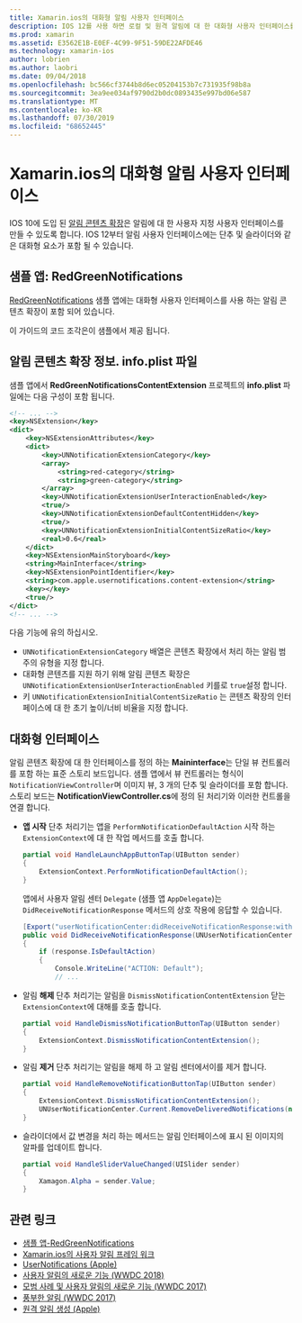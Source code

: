 ```yaml
---
title: Xamarin.ios의 대화형 알림 사용자 인터페이스
description: IOS 12를 사용 하면 로컬 및 원격 알림에 대 한 대화형 사용자 인터페이스를 만들 수 있습니다. 이 가이드에서는 Xamarin.ios에서 이러한 기능을 사용 하는 방법을 설명 합니다.
ms.prod: xamarin
ms.assetid: E3562E1B-E0EF-4C99-9F51-59DE22AFDE46
ms.technology: xamarin-ios
author: lobrien
ms.author: laobri
ms.date: 09/04/2018
ms.openlocfilehash: bc566cf3744b8d6ec05204153b7c731935f98b8a
ms.sourcegitcommit: 3ea9ee034af9790d2b0dc0893435e997bd06e587
ms.translationtype: MT
ms.contentlocale: ko-KR
ms.lasthandoff: 07/30/2019
ms.locfileid: "68652445"
---
```

# <a name="interactive-notification-user-interfaces-in-xamarinios"></a>Xamarin.ios의 대화형 알림 사용자 인터페이스

IOS 10에 도입 된 [알림 콘텐츠 확장](~/ios/platform/user-notifications/advanced-user-notifications.md)은 알림에 대 한 사용자 지정 사용자 인터페이스를 만들 수 있도록 합니다. IOS 12부터 알림 사용자 인터페이스에는 단추 및 슬라이더와 같은 대화형 요소가 포함 될 수 있습니다.

## <a name="sample-app-redgreennotifications"></a>샘플 앱: RedGreenNotifications

[RedGreenNotifications](https://docs.microsoft.com/samples/xamarin/ios-samples/ios12-redgreennotifications) 샘플 앱에는 대화형 사용자 인터페이스를 사용 하는 알림 콘텐츠 확장이 포함 되어 있습니다.

이 가이드의 코드 조각은이 샘플에서 제공 됩니다.

## <a name="notification-content-extension-infoplist-file"></a>알림 콘텐츠 확장 정보. info.plist 파일

샘플 앱에서 **RedGreenNotificationsContentExtension** 프로젝트의 **info.plist** 파일에는 다음 구성이 포함 됩니다.

```xml
<!-- ... -->
<key>NSExtension</key>
<dict>
    <key>NSExtensionAttributes</key>
    <dict>
        <key>UNNotificationExtensionCategory</key>
        <array>
            <string>red-category</string>
            <string>green-category</string>
        </array>
        <key>UNNotificationExtensionUserInteractionEnabled</key>
        <true/>
        <key>UNNotificationExtensionDefaultContentHidden</key>
        <true/>
        <key>UNNotificationExtensionInitialContentSizeRatio</key>
        <real>0.6</real>
    </dict>
    <key>NSExtensionMainStoryboard</key>
    <string>MainInterface</string>
    <key>NSExtensionPointIdentifier</key>
    <string>com.apple.usernotifications.content-extension</string>
    <key></key>
    <true/>
</dict>
<!-- ... -->
```

다음 기능에 유의 하십시오.

- `UNNotificationExtensionCategory` 배열은 콘텐츠 확장에서 처리 하는 알림 범주의 유형을 지정 합니다.
- 대화형 콘텐츠를 지원 하기 위해 알림 콘텐츠 확장은 `UNNotificationExtensionUserInteractionEnabled` 키를로 `true`설정 합니다.
- 키 `UNNotificationExtensionInitialContentSizeRatio` 는 콘텐츠 확장의 인터페이스에 대 한 초기 높이/너비 비율을 지정 합니다.

## <a name="interactive-interface"></a>대화형 인터페이스

알림 콘텐츠 확장에 대 한 인터페이스를 정의 하는 **Maininterface**는 단일 뷰 컨트롤러를 포함 하는 표준 스토리 보드입니다. 샘플 앱에서 뷰 컨트롤러는 형식이 `NotificationViewController`며 이미지 뷰, 3 개의 단추 및 슬라이더를 포함 합니다. 스토리 보드는 **NotificationViewController.cs**에 정의 된 처리기와 이러한 컨트롤을 연결 합니다.

- **앱 시작** 단추 처리기는 앱을 `PerformNotificationDefaultAction` 시작 하는 `ExtensionContext`에 대 한 작업 메서드를 호출 합니다.

    ```csharp
    partial void HandleLaunchAppButtonTap(UIButton sender)
    {
        ExtensionContext.PerformNotificationDefaultAction();
    }
    ```

    앱에서 사용자 알림 센터 `Delegate` (샘플 앱 `AppDelegate`)는 `DidReceiveNotificationResponse` 메서드의 상호 작용에 응답할 수 있습니다.

    ```csharp
    [Export("userNotificationCenter:didReceiveNotificationResponse:withCompletionHandler:")]
    public void DidReceiveNotificationResponse(UNUserNotificationCenter center, UNNotificationResponse response, System.Action completionHandler)
    {
        if (response.IsDefaultAction)
        {
            Console.WriteLine("ACTION: Default");
            // ...
    ```

- 알림 **해제** 단추 처리기는 알림을 `DismissNotificationContentExtension` 닫는 `ExtensionContext`에 대해를 호출 합니다.

    ```csharp
    partial void HandleDismissNotificationButtonTap(UIButton sender)
    {
        ExtensionContext.DismissNotificationContentExtension();
    }
    ```

- 알림 **제거** 단추 처리기는 알림을 해제 하 고 알림 센터에서이를 제거 합니다.

    ```csharp
    partial void HandleRemoveNotificationButtonTap(UIButton sender)
    {
        ExtensionContext.DismissNotificationContentExtension();
        UNUserNotificationCenter.Current.RemoveDeliveredNotifications(new string[] { notification.Request.Identifier });
    }
    ```

- 슬라이더에서 값 변경을 처리 하는 메서드는 알림 인터페이스에 표시 된 이미지의 알파를 업데이트 합니다.

    ```csharp
    partial void HandleSliderValueChanged(UISlider sender)
    {
        Xamagon.Alpha = sender.Value;
    }
    ```

## <a name="related-links"></a>관련 링크

- [샘플 앱-RedGreenNotifications](https://docs.microsoft.com/samples/xamarin/ios-samples/ios12-redgreennotifications)
- [Xamarin.ios의 사용자 알림 프레임 워크](~/ios/platform/user-notifications/index.md)
- [UserNotifications (Apple)](https://developer.apple.com/documentation/usernotifications?language=objc)
- [사용자 알림의 새로운 기능 (WWDC 2018)](https://developer.apple.com/videos/play/wwdc2018/710/)
- [모범 사례 및 사용자 알림의 새로운 기능 (WWDC 2017)](https://developer.apple.com/videos/play/wwdc2017/708/)
- [풍부한 알림 (WWDC 2017)](https://developer.apple.com/videos/play/wwdc2017/817/)
- [원격 알림 생성 (Apple)](https://developer.apple.com/documentation/usernotifications/setting_up_a_remote_notification_server/generating_a_remote_notification)
